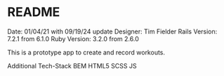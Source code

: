 # README

Date: 01/04/21
with 09/19/24 update
Designer: Tim Fielder
Rails Version: 7.2.1 from 6.1.0
Ruby Version: 3.2.0 from 2.6.0

This is a prototype app to create and record workouts.

Additional Tech-Stack
BEM
HTML5
SCSS
JS


